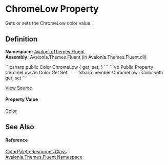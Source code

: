 # ChromeLow Property


Gets or sets the ChromeLow color value.



## Definition
**Namespace:** <a href="N_Avalonia_Themes_Fluent">Avalonia.Themes.Fluent</a>  
**Assembly:** Avalonia.Themes.Fluent (in Avalonia.Themes.Fluent.dll)

<Tabs groupId="api-code-preview">
<TabItem value="csharp" label="C#">
```csharp
public Color ChromeLow { get; set; }
```
</TabItem>
<TabItem value="vb" label="VB">
```vb
Public Property ChromeLow As Color
	Get
	Set
```
</TabItem>
<TabItem value="fsharp" label="F#">
```fsharp
member ChromeLow : Color with get, set
```
</TabItem>
</Tabs>



<a href="https://github.com/AvaloniaUI/Avalonia/tree/master/src/Avalonia.Themes.Fluent/ColorPaletteResources.Properties.cs#L122" title="View the source code">View Source</a>



#### Property Value
<a href="T_Avalonia_Media_Color">Color</a>

## See Also


#### Reference
<a href="T_Avalonia_Themes_Fluent_ColorPaletteResources">ColorPaletteResources Class</a>  
<a href="N_Avalonia_Themes_Fluent">Avalonia.Themes.Fluent Namespace</a>  

